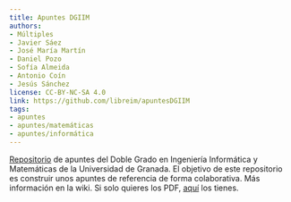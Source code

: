 ```yaml
---
title: Apuntes DGIIM
authors:
- Múltiples
- Javier Sáez
- José María Martín
- Daniel Pozo
- Sofía Almeida
- Antonio Coín
- Jesús Sánchez
license: CC-BY-NC-SA 4.0
link: https://github.com/libreim/apuntesDGIIM
tags:
- apuntes
- apuntes/matemáticas
- apuntes/informática
---
```


[Repositorio](https://github.com/libreim/apuntesDGIIM) de apuntes del
Doble Grado en Ingeniería Informática y Matemáticas de la Universidad
de Granada. El objetivo de este repositorio es construir unos apuntes
de referencia de forma colaborativa. Más información en la wiki. Si
solo quieres los PDF, [aquí](https://libreim.github.io/apuntesDGIIM/)
los tienes.
